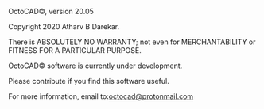 OctoCAD©, version 20.05

Copyright 2020 Atharv B Darekar.

There is ABSOLUTELY NO WARRANTY; not even for MERCHANTABILITY or
FITNESS FOR A PARTICULAR PURPOSE.

OctoCAD© software is currently under development.

Please contribute if you find this software useful.

For more information, email to:octocad@protonmail.com
